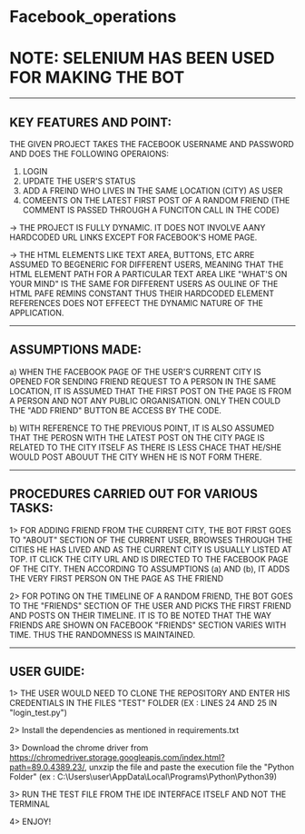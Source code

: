 # Facebook_operations


NOTE: SELENIUM HAS BEEN USED FOR MAKING THE BOT
===============================================================================================================================================================================

-------------------------------------------------------------------------------------------------------------------------------------------------------------------------------
KEY FEATURES AND POINT:
-------------------------------------------------------------------------------------------------------------------------------------------------------------------------------
THE GIVEN PROJECT TAKES THE FACEBOOK USERNAME AND PASSWORD AND DOES THE FOLLOWING OPERAIONS:

1. LOGIN
2. UPDATE THE USER'S STATUS
3. ADD A FREIND WHO LIVES IN THE SAME LOCATION (CITY) AS USER
4. COMEENTS ON THE LATEST FIRST POST OF A RANDOM FRIEND (THE COMMENT IS PASSED THROUGH A FUNCITON CALL IN THE CODE)

-> THE PROJECT IS FULLY DYNAMIC. IT DOES NOT INVOLVE AANY HARDCODED URL LINKS EXCEPT FOR FACEBOOK'S HOME PAGE. 

-> THE HTML ELEMENTS LIKE TEXT AREA, BUTTONS, ETC ARRE ASSUMED TO BEGENERIC FOR DIFFERENT USERS, MEANING THAT THE HTML ELEMENT PATH FOR A PARTICULAR TEXT AREA LIKE "WHAT'S ON YOUR MIND" IS THE SAME FOR DIFFERENT USERS AS OULINE OF THE HTML PAFE REMINS CONSTANT THUS THEIR HARDCODED ELEMENT REFERENCES DOES NOT EFFEECT THE DYNAMIC NATURE OF THE APPLICATION.

-------------------------------------------------------------------------------------------------------------------------------------------------------------------------------
ASSUMPTIONS MADE:
-------------------------------------------------------------------------------------------------------------------------------------------------------------------------------

a) WHEN THE FACEBOOK PAGE OF THE USER'S CURRENT CITY IS OPENED FOR SENDING FRIEND REQUEST TO A PERSON IN THE SAME LOCATION, IT IS ASSUMED THAT THE FIRST POST ON THE PAGE IS FROM A PERSON AND NOT ANY PUBLIC ORGANISATION. ONLY THEN COULD THE "ADD FRIEND" BUTTON BE ACCESS BY THE CODE. 

b) WITH REFERENCE TO THE PREVIOUS POINT, IT IS ALSO ASSUMED THAT THE PEROSN WITH THE LATEST POST ON THE CITY PAGE IS RELATED TO THE  CITY ITSELF AS THERE IS LESS CHACE THAT HE/SHE WOULD POST ABOUUT THE CITY WHEN HE IS NOT FORM THERE.

-------------------------------------------------------------------------------------------------------------------------------------------------------------------------------
PROCEDURES CARRIED OUT FOR VARIOUS TASKS:
-------------------------------------------------------------------------------------------------------------------------------------------------------------------------------

1> FOR ADDING FRIEND FROM THE CURRENT CITY, THE BOT FIRST GOES TO "ABOUT" SECTION OF THE CURRENT USER, BROWSES THROUGH THE CITIES HE HAS LIVED AND AS THE CURRENT CITY IS USUALLY LISTED AT TOP. IT CLICK THE CITY URL AND IS DIRECTED TO THE FACEBOOK PAGE OF THE CITY. THEN ACCORDING TO ASSUMPTIONS (a) AND (b), IT ADDS THE VERY FIRST PERSON ON THE PAGE AS THE FRIEND

2> FOR POTING ON THE TIMELINE OF A RANDOM FRIEND, THE BOT GOES TO THE "FRIENDS" SECTION OF THE USER AND PICKS THE FIRST FRIEND AND POSTS ON THEIR TIMELINE. IT IS TO BE NOTED THAT THE WAY FRIENDS ARE SHOWN ON FACEBOOK "FRIENDS" SECTION VARIES WITH TIME. THUS THE RANDOMNESS IS MAINTAINED. 

-------------------------------------------------------------------------------------------------------------------------------------------------------------------------------
USER GUIDE:
-------------------------------------------------------------------------------------------------------------------------------------------------------------------------------
1> THE USER WOULD NEED TO CLONE THE REPOSITORY AND ENTER HIS CREDENTIALS IN THE FILES "TEST" FOLDER (EX : LINES 24 AND 25 IN "login_test.py") 

2> Install the dependencies as mentioned in requirements.txt

3> Download the chrome driver from https://chromedriver.storage.googleapis.com/index.html?path=89.0.4389.23/, unxzip the file and paste the execution file the "Python Folder"
 (ex : C:\Users\user\AppData\Local\Programs\Python\Python39)
 
3> RUN THE TEST FILE FROM THE IDE INTERFACE ITSELF AND NOT THE TERMINAL

4> ENJOY!
